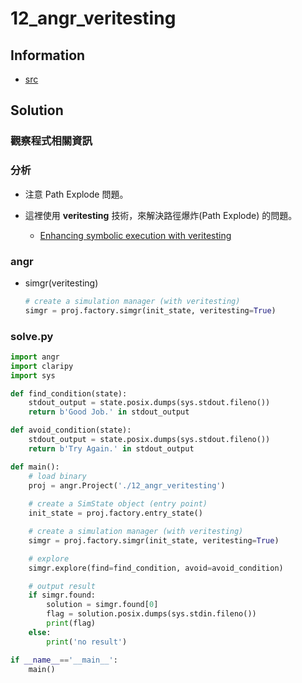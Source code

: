 # 12_angr_veritesting

## Information

- [src](https://github.com/jakespringer/angr_ctf)


## Solution

### 觀察程式相關資訊

### 分析

- 注意 Path Explode 問題。

- 這裡使用 **veritesting** 技術，來解決路徑爆炸(Path Explode) 的問題。
    - [Enhancing symbolic execution with veritesting
](https://dl.acm.org/doi/10.1145/2568225.2568293)

### angr

- simgr(veritesting)
    ```py
    # create a simulation manager (with veritesting)
    simgr = proj.factory.simgr(init_state, veritesting=True)
    ```

### solve.py
```py
import angr
import claripy
import sys

def find_condition(state):
    stdout_output = state.posix.dumps(sys.stdout.fileno())
    return b'Good Job.' in stdout_output

def avoid_condition(state):
    stdout_output = state.posix.dumps(sys.stdout.fileno())
    return b'Try Again.' in stdout_output

def main():
    # load binary
    proj = angr.Project('./12_angr_veritesting')
    
    # create a SimState object (entry point)
    init_state = proj.factory.entry_state()

    # create a simulation manager (with veritesting)
    simgr = proj.factory.simgr(init_state, veritesting=True)

    # explore
    simgr.explore(find=find_condition, avoid=avoid_condition)

    # output result
    if simgr.found:
        solution = simgr.found[0]
        flag = solution.posix.dumps(sys.stdin.fileno())
        print(flag)
    else:
        print('no result')

if __name__=='__main__':
    main()
```